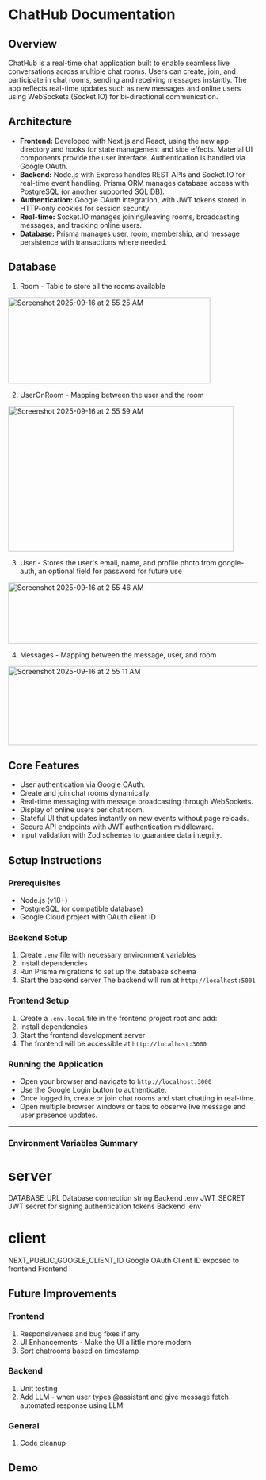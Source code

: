 # ChatHub Documentation

## Overview

ChatHub is a real-time chat application built to enable seamless live conversations across multiple chat rooms. Users can create, join, and participate in chat rooms, sending and receiving messages instantly. The app reflects real-time updates such as new messages and online users using WebSockets (Socket.IO) for bi-directional communication.

## Architecture

- **Frontend:** Developed with Next.js and React, using the new app directory and hooks for state management and side effects. Material UI components provide the user interface. Authentication is handled via Google OAuth.
- **Backend:** Node.js with Express handles REST APIs and Socket.IO for real-time event handling. Prisma ORM manages database access with PostgreSQL (or another supported SQL DB).
- **Authentication:** Google OAuth integration, with JWT tokens stored in HTTP-only cookies for session security.
- **Real-time:** Socket.IO manages joining/leaving rooms, broadcasting messages, and tracking online users.
- **Database:** Prisma manages user, room, membership, and message persistence with transactions where needed.

## Database
1. Room - Table to store all the rooms available
<img width="408" height="174" alt="Screenshot 2025-09-16 at 2 55 25 AM" src="https://github.com/user-attachments/assets/9ecb8edb-6ee3-4049-9bef-1ced6919ef79" />

2. UserOnRoom - Mapping between the user and the room
<img width="455" height="293" alt="Screenshot 2025-09-16 at 2 55 59 AM" src="https://github.com/user-attachments/assets/167dc0af-93f6-4e9d-9fe5-ed6315101920" />

3. User - Stores the user's email, name, and profile photo from google-auth, an  optional field for password for future use
<img width="866" height="124" alt="Screenshot 2025-09-16 at 2 55 46 AM" src="https://github.com/user-attachments/assets/f7d85ed4-2102-4dd2-b2b5-d32f5250e589" />

4. Messages - Mapping between the message, user, and room
<img width="585" height="159" alt="Screenshot 2025-09-16 at 2 55 11 AM" src="https://github.com/user-attachments/assets/0ef2b964-6341-4fba-95b1-5e0c0c25dbc2" />




## Core Features

- User authentication via Google OAuth.
- Create and join chat rooms dynamically.
- Real-time messaging with message broadcasting through WebSockets.
- Display of online users per chat room.
- Stateful UI that updates instantly on new events without page reloads.
- Secure API endpoints with JWT authentication middleware.
- Input validation with Zod schemas to guarantee data integrity.

## Setup Instructions

### Prerequisites

- Node.js (v18+)
- PostgreSQL (or compatible database)
- Google Cloud project with OAuth client ID

### Backend Setup

1. Create `.env` file with necessary environment variables
2. Install dependencies
3. Run Prisma migrations to set up the database schema
4. Start the backend server
   The backend will run at `http://localhost:5001`

### Frontend Setup

1. Create a `.env.local` file in the frontend project root and add:
2. Install dependencies
3. Start the frontend development server
4. The frontend will be accessible at `http://localhost:3000`

### Running the Application

- Open your browser and navigate to `http://localhost:3000`
- Use the Google Login button to authenticate.
- Once logged in, create or join chat rooms and start chatting in real-time.
- Open multiple browser windows or tabs to observe live message and user presence updates.

---

### Environment Variables Summary

# server

DATABASE_URL Database connection string Backend .env
JWT_SECRET JWT secret for signing authentication tokens Backend .env

# client

NEXT_PUBLIC_GOOGLE_CLIENT_ID Google OAuth Client ID exposed to frontend Frontend

## Future Improvements

### Frontend

1. Responsiveness and bug fixes if any
2. UI Enhancements - Make the UI a little more modern
3. Sort chatrooms based on timestamp

### Backend

1. Unit testing
2. Add LLM - when user types @assistant and give message fetch automated response using LLM

### General

1. Code cleanup

## Demo
